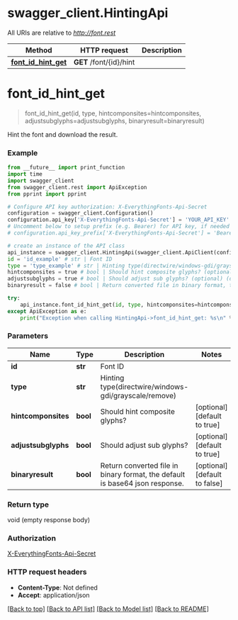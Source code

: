 # swagger_client.HintingApi

All URIs are relative to *http://font.rest*

Method | HTTP request | Description
------------- | ------------- | -------------
[**font_id_hint_get**](HintingApi.md#font_id_hint_get) | **GET** /font/{id}/hint | 

# **font_id_hint_get**
> font_id_hint_get(id, type, hintcomponsites=hintcomponsites, adjustsubglyphs=adjustsubglyphs, binaryresult=binaryresult)



Hint the font and download the result.

### Example
```python
from __future__ import print_function
import time
import swagger_client
from swagger_client.rest import ApiException
from pprint import pprint

# Configure API key authorization: X-EverythingFonts-Api-Secret
configuration = swagger_client.Configuration()
configuration.api_key['X-EverythingFonts-Api-Secret'] = 'YOUR_API_KEY'
# Uncomment below to setup prefix (e.g. Bearer) for API key, if needed
# configuration.api_key_prefix['X-EverythingFonts-Api-Secret'] = 'Bearer'

# create an instance of the API class
api_instance = swagger_client.HintingApi(swagger_client.ApiClient(configuration))
id = 'id_example' # str | Font ID
type = 'type_example' # str | Hinting type(directwire/windows-gdi/grayscale/remove)
hintcomponsites = true # bool | Should hint composite glyphs? (optional) (default to true)
adjustsubglyphs = true # bool | Should adjust sub glyphs? (optional) (default to true)
binaryresult = false # bool | Return converted file in binary format, the default is base64 json response. (optional) (default to false)

try:
    api_instance.font_id_hint_get(id, type, hintcomponsites=hintcomponsites, adjustsubglyphs=adjustsubglyphs, binaryresult=binaryresult)
except ApiException as e:
    print("Exception when calling HintingApi->font_id_hint_get: %s\n" % e)
```

### Parameters

Name | Type | Description  | Notes
------------- | ------------- | ------------- | -------------
 **id** | **str**| Font ID | 
 **type** | **str**| Hinting type(directwire/windows-gdi/grayscale/remove) | 
 **hintcomponsites** | **bool**| Should hint composite glyphs? | [optional] [default to true]
 **adjustsubglyphs** | **bool**| Should adjust sub glyphs? | [optional] [default to true]
 **binaryresult** | **bool**| Return converted file in binary format, the default is base64 json response. | [optional] [default to false]

### Return type

void (empty response body)

### Authorization

[X-EverythingFonts-Api-Secret](../README.md#X-EverythingFonts-Api-Secret)

### HTTP request headers

 - **Content-Type**: Not defined
 - **Accept**: application/json

[[Back to top]](#) [[Back to API list]](../README.md#documentation-for-api-endpoints) [[Back to Model list]](../README.md#documentation-for-models) [[Back to README]](../README.md)

